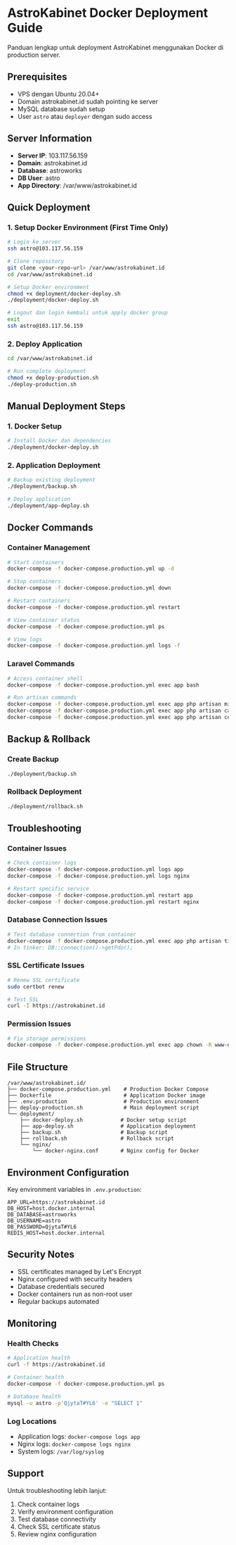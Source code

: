 # AstroKabinet Docker Deployment Guide

Panduan lengkap untuk deployment AstroKabinet menggunakan Docker di production server.

## Prerequisites

- VPS dengan Ubuntu 20.04+ 
- Domain astrokabinet.id sudah pointing ke server
- MySQL database sudah setup
- User `astro` atau `deployer` dengan sudo access

## Server Information

- **Server IP**: 103.117.56.159
- **Domain**: astrokabinet.id
- **Database**: astroworks
- **DB User**: astro
- **App Directory**: /var/www/astrokabinet.id

## Quick Deployment

### 1. Setup Docker Environment (First Time Only)

```bash
# Login ke server
ssh astro@103.117.56.159

# Clone repository
git clone <your-repo-url> /var/www/astrokabinet.id
cd /var/www/astrokabinet.id

# Setup Docker environment
chmod +x deployment/docker-deploy.sh
./deployment/docker-deploy.sh

# Logout dan login kembali untuk apply docker group
exit
ssh astro@103.117.56.159
```

### 2. Deploy Application

```bash
cd /var/www/astrokabinet.id

# Run complete deployment
chmod +x deploy-production.sh
./deploy-production.sh
```

## Manual Deployment Steps

### 1. Docker Setup

```bash
# Install Docker dan dependencies
./deployment/docker-deploy.sh
```

### 2. Application Deployment

```bash
# Backup existing deployment
./deployment/backup.sh

# Deploy application
./deployment/app-deploy.sh
```

## Docker Commands

### Container Management

```bash
# Start containers
docker-compose -f docker-compose.production.yml up -d

# Stop containers
docker-compose -f docker-compose.production.yml down

# Restart containers
docker-compose -f docker-compose.production.yml restart

# View container status
docker-compose -f docker-compose.production.yml ps

# View logs
docker-compose -f docker-compose.production.yml logs -f
```

### Laravel Commands

```bash
# Access container shell
docker-compose -f docker-compose.production.yml exec app bash

# Run artisan commands
docker-compose -f docker-compose.production.yml exec app php artisan migrate
docker-compose -f docker-compose.production.yml exec app php artisan cache:clear
docker-compose -f docker-compose.production.yml exec app php artisan config:cache
```

## Backup & Rollback

### Create Backup

```bash
./deployment/backup.sh
```

### Rollback Deployment

```bash
./deployment/rollback.sh
```

## Troubleshooting

### Container Issues

```bash
# Check container logs
docker-compose -f docker-compose.production.yml logs app
docker-compose -f docker-compose.production.yml logs nginx

# Restart specific service
docker-compose -f docker-compose.production.yml restart app
docker-compose -f docker-compose.production.yml restart nginx
```

### Database Connection Issues

```bash
# Test database connection from container
docker-compose -f docker-compose.production.yml exec app php artisan tinker
# In tinker: DB::connection()->getPdo();
```

### SSL Certificate Issues

```bash
# Renew SSL certificate
sudo certbot renew

# Test SSL
curl -I https://astrokabinet.id
```

### Permission Issues

```bash
# Fix storage permissions
docker-compose -f docker-compose.production.yml exec app chown -R www-data:www-data /app/storage /app/bootstrap/cache
```

## File Structure

```
/var/www/astrokabinet.id/
├── docker-compose.production.yml    # Production Docker Compose
├── Dockerfile                       # Application Docker image
├── .env.production                  # Production environment
├── deploy-production.sh             # Main deployment script
└── deployment/
    ├── docker-deploy.sh            # Docker setup script
    ├── app-deploy.sh               # Application deployment
    ├── backup.sh                   # Backup script
    ├── rollback.sh                 # Rollback script
    └── nginx/
        └── docker-nginx.conf       # Nginx config for Docker
```

## Environment Configuration

Key environment variables in `.env.production`:

```env
APP_URL=https://astrokabinet.id
DB_HOST=host.docker.internal
DB_DATABASE=astroworks
DB_USERNAME=astro
DB_PASSWORD=QjytaT#YL6
REDIS_HOST=host.docker.internal
```

## Security Notes

- SSL certificates managed by Let's Encrypt
- Nginx configured with security headers
- Database credentials secured
- Docker containers run as non-root user
- Regular backups automated

## Monitoring

### Health Checks

```bash
# Application health
curl -f https://astrokabinet.id

# Container health
docker-compose -f docker-compose.production.yml ps

# Database health
mysql -u astro -p'QjytaT#YL6' -e "SELECT 1"
```

### Log Locations

- Application logs: `docker-compose logs app`
- Nginx logs: `docker-compose logs nginx`
- System logs: `/var/log/syslog`

## Support

Untuk troubleshooting lebih lanjut:

1. Check container logs
2. Verify environment configuration
3. Test database connectivity
4. Check SSL certificate status
5. Review nginx configuration
